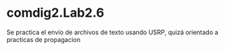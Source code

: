 # comdig2.Lab2.6
Se practica el envío de archivos de texto usando USRP, quizá orientado a practicas de propagacion
